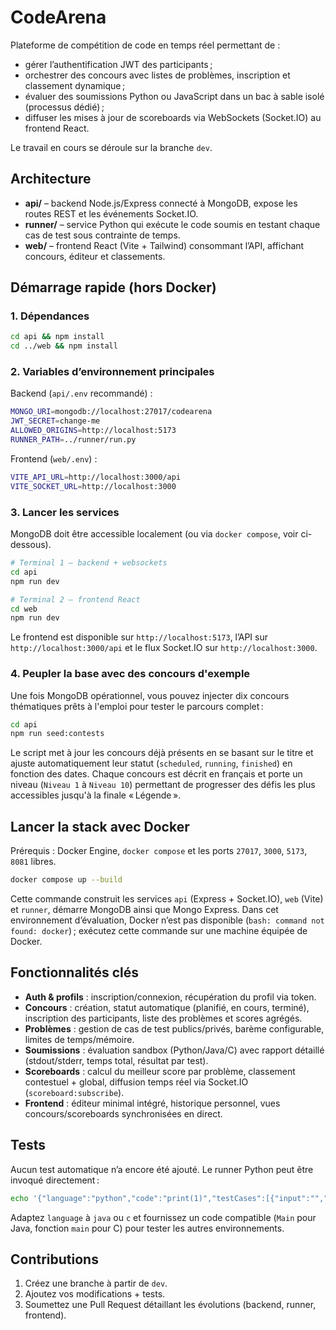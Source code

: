# CodeArena

Plateforme de compétition de code en temps réel permettant de :

- gérer l’authentification JWT des participants ;
- orchestrer des concours avec listes de problèmes, inscription et classement dynamique ;
- évaluer des soumissions Python ou JavaScript dans un bac à sable isolé (processus dédié) ;
- diffuser les mises à jour de scoreboards via WebSockets (Socket.IO) au frontend React.

Le travail en cours se déroule sur la branche `dev`.

## Architecture

- **api/** – backend Node.js/Express connecté à MongoDB, expose les routes REST et les événements Socket.IO.
- **runner/** – service Python qui exécute le code soumis en testant chaque cas de test sous contrainte de temps.
- **web/** – frontend React (Vite + Tailwind) consommant l’API, affichant concours, éditeur et classements.

## Démarrage rapide (hors Docker)

### 1. Dépendances

```bash
cd api && npm install
cd ../web && npm install
```

### 2. Variables d’environnement principales

Backend (`api/.env` recommandé) :

```bash
MONGO_URI=mongodb://localhost:27017/codearena
JWT_SECRET=change-me
ALLOWED_ORIGINS=http://localhost:5173
RUNNER_PATH=../runner/run.py
```

Frontend (`web/.env`) :

```bash
VITE_API_URL=http://localhost:3000/api
VITE_SOCKET_URL=http://localhost:3000
```

### 3. Lancer les services

MongoDB doit être accessible localement (ou via `docker compose`, voir ci-dessous).

```bash
# Terminal 1 – backend + websockets
cd api
npm run dev

# Terminal 2 – frontend React
cd web
npm run dev
```

Le frontend est disponible sur `http://localhost:5173`, l’API sur `http://localhost:3000/api` et le flux Socket.IO sur `http://localhost:3000`.

### 4. Peupler la base avec des concours d'exemple

Une fois MongoDB opérationnel, vous pouvez injecter dix concours thématiques prêts à l'emploi pour tester le parcours complet :

```bash
cd api
npm run seed:contests
```

Le script met à jour les concours déjà présents en se basant sur le titre et ajuste automatiquement leur statut (`scheduled`, `running`, `finished`) en fonction des dates. Chaque concours est décrit en français et porte un niveau (`Niveau 1` à `Niveau 10`) permettant de progresser des défis les plus accessibles jusqu'à la finale « Légende ».

## Lancer la stack avec Docker

Prérequis : Docker Engine, `docker compose` et les ports `27017`, `3000`, `5173`, `8081` libres.

```bash
docker compose up --build
```

Cette commande construit les services `api` (Express + Socket.IO), `web` (Vite) et `runner`, démarre MongoDB ainsi que Mongo Express. Dans cet environnement d’évaluation, Docker n’est pas disponible (`bash: command not found: docker`) ; exécutez cette commande sur une machine équipée de Docker.

## Fonctionnalités clés

- **Auth & profils** : inscription/connexion, récupération du profil via token.
- **Concours** : création, statut automatique (planifié, en cours, terminé), inscription des participants, liste des problèmes et scores agrégés.
- **Problèmes** : gestion de cas de test publics/privés, barème configurable, limites de temps/mémoire.
- **Soumissions** : évaluation sandbox (Python/Java/C) avec rapport détaillé (stdout/stderr, temps total, résultat par test).
- **Scoreboards** : calcul du meilleur score par problème, classement contestuel + global, diffusion temps réel via Socket.IO (`scoreboard:subscribe`).
- **Frontend** : éditeur minimal intégré, historique personnel, vues concours/scoreboards synchronisées en direct.

## Tests

Aucun test automatique n’a encore été ajouté. Le runner Python peut être invoqué directement :

```bash
echo '{"language":"python","code":"print(1)","testCases":[{"input":"","expectedOutput":"1"}]}' | python3 runner/run.py
```

Adaptez `language` à `java` ou `c` et fournissez un code compatible (`Main` pour Java, fonction `main` pour C) pour tester les autres environnements.

## Contributions

1. Créez une branche à partir de `dev`.
2. Ajoutez vos modifications + tests.
3. Soumettez une Pull Request détaillant les évolutions (backend, runner, frontend).
